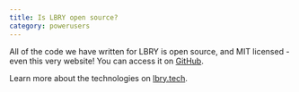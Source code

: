 ```yaml
---
title: Is LBRY open source?
category: powerusers
---
```


All of the code we have written for LBRY is open source, and MIT licensed - even this very website! You can access it on [GitHub](https://github.com/lbryio/).

Learn more about the technologies on [lbry.tech](https://lbry.tech).
